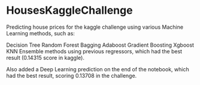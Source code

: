 # HousesKaggleChallenge
Predicting house prices for the kaggle challenge using various Machine Learning methods, such as:

Decision Tree
Random Forest
Bagging
Adaboost
Gradient Boosting
Xgboost
KNN
Ensemble methods using previous regressors, which had the best result (0.14315 score in kaggle).


Also added a Deep Learning prediction on the end of the notebook, which had the best result, scoring 0.13708 in the challenge.
